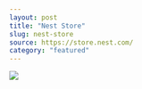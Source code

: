 ```yaml
---
layout: post
title: "Nest Store"
slug: nest-store
source: https://store.nest.com/
category: "featured"
---
```


<img src="/screenshots/nest-store.png">
